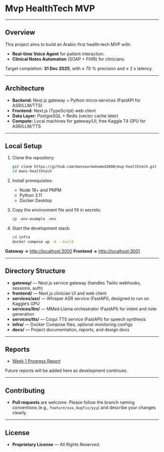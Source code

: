 # Mvp HealthTech MVP



---

## Overview

This project aims to build an Arabic‑first health‑tech MVP with:

* **Real‑time Voice Agent** for patient interaction.
* **Clinical Notes Automation** (SOAP + FHIR) for clinicians.

Target completion: **31 Dec 2025**, with ≥ 70 % precision and ≤ 2 s latency.

---

## Architecture

* **Backend:** Nest.js gateway + Python micro‑services (FastAPI for ASR/LLM/TTS)
* **Frontend:** Next.js (TypeScript) web client
* **Data Layer:** PostgreSQL + Redis (vector cache later)
* **Compute:** Local machines for gateway/UI; free Kaggle T4 GPU for ASR/LLM/TTS

---

## Local Setup

1. Clone the repository:

   ```bash
   git clone https://github.com/mansourmohamed2608/mvp-healthtech.git
   cd mans-healthtech
   ```

2. Install prerequisites:

   * Node 18+ and PNPM
   * Python 3.11
   * Docker Desktop

3. Copy the environment file and fill in secrets:

   ```bash
   cp .env.example .env
   ```

4. Start the development stack:

   ```bash
   cd infra
   docker compose up -d --build
   ```

**Gateway →** [http://localhost:3000](http://localhost:3000)
**Frontend →** [http://localhost:3001](http://localhost:3001)

---

## Directory Structure

* **gateway/** — Nest.js service gateway (handles Twilio webhooks, sessions, auth)
* **frontend/** — Next.js clinician UI and web client
* **services/asr/** — Whisper ASR service (FastAPI), designed to run on Kaggle’s GPU
* **services/llm/** — MMed‑Llama orchestrator (FastAPI) for intent and note generation
* **services/tts/** — Coqui TTS service (FastAPI) for speech synthesis
* **infra/** — Docker Compose files, optional monitoring configs
* **docs/** — Project documentation, reports, and design docs

---

## Reports

* [Week 1 Progress Report](docs/Week1_Report.md)

Future reports will be added here as development continues.

---

## Contributing

* **Pull requests** are welcome. Please follow the branch naming conventions (e.g., `feature/xxx`, `bugfix/yyy`) and describe your changes clearly.

---

## License

* **Proprietary License** — All Rights Reserved.
